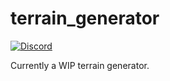 # terrain_generator

[![Discord](https://img.shields.io/discord/840665185235501086)](https://discord.gg/m94UpRPJnB)

Currently a WIP terrain generator.
